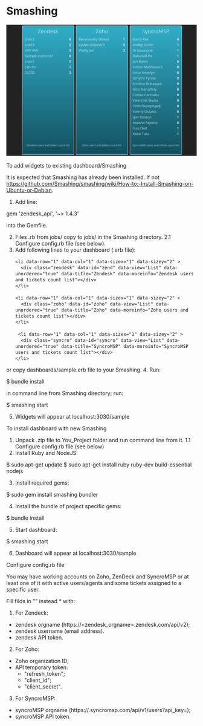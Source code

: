 # Smashing
![Website Screenshot](https://github.com/3v-workspace/Smashing/blob/master/Screenshot%20from%202020-03-05%2014-37-03.png)

To add widgets to existing dashboard/Smashing

It is expected that Smashing has already been installed. If not https://github.com/Smashing/smashing/wiki/How-to:-Install-Smashing-on-Ubuntu-or-Debian.

1. Add line:

gem 'zendesk_api', '~> 1.4.3'

into the Gemfile.

2. Files .rb from jobs/ copy to jobs/ in the Smashing directory.
2.1 Configure config.rb file (see below).
3. Add following lines to your dashboard (.erb file):

<div class="gridster">
  <ul>

    <li data-row="1" data-col="1" data-sizex="1" data-sizey="2" >
      <div class="zendesk" data-id="zend" data-view="List" data-unordered="true" data-title="Zendesk" data-moreinfo="Zendesk users and tickets count list"></div>
    </li>

    <li data-row="1" data-col="1" data-sizex="1" data-sizey="2" >
      <div class="zoho" data-id="zoho" data-view="List" data-unordered="true" data-title="Zoho" data-moreinfo="Zoho users and tickets count list"></div>
    </li>

     <li data-row="1" data-col="1" data-sizex="1" data-sizey="2" >
      <div class="syncro" data-id="syncro" data-view="List" data-unordered="true" data-title="SyncroMSP" data-moreinfo="SyncroMSP users and tickets count list"></div>
    </li>
    
  </ul>
</div>

or copy dashboards/sample.erb file to your Smashing.
4. Run:

$ bundle install

in command line from Smashing directory;
run:

$ smashing start

5. Widgets will appear at localhost:3030/sample

To install dashboard with new Smashing

1. Unpack .zip file to You_Project folder and run command line from it.
1.1 Configure config.rb file (see below)
2. Install Ruby and NodeJS:

$ sudo apt-get update
$ sudo apt-get install ruby ruby-dev build-essential nodejs

3. Install required gems:

$ sudo gem install smashing bundler

4. Install the bundle of project specific gems:

$ bundle install

5. Start dashboard:

$ smashing start

6. Dashboard will appear at localhost:3030/sample

Configure config.rb file

You may have working accounts on Zoho, ZenDeck and SyncroMSP or at least one of it with active users/agents and some tickets assigned to a specific user.

Fill filds in "" instead * with:
1. For Zendeck:
- zendesk orgname (https://<zendesk_orgname>.zendesk.com/api/v2);
- zendesk username (email address).
- zendesk API token.

2. For Zoho:
- Zoho organization ID;
- API temporary token:
	- "refresh_token";
	- "client_id";
	- "client_secret".

3. For SyncroMSP:
- syncroMSP orgname (https://<orgname>.syncromsp.com/api/v1/users?api_key=);
- syncroMSP API token.
